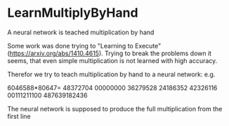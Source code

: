 # LearnMultiplyByHand
A neural network is teached multiplication by hand

Some work was done trying to "Learning to Execute" (https://arxiv.org/abs/1410.4615). Trying to break the problems down it seems,
that even simple multiplication is not learned with high accuracy.

Therefor we try to teach multiplication by hand to a neural network:
e.g.

6046588*80647=
 48372704 
  00000000 
   36279528 
    24186352 
     42326116
 00111211100 
 487639182436
 
The neural network is supposed to produce the full multiplication from the first line 
